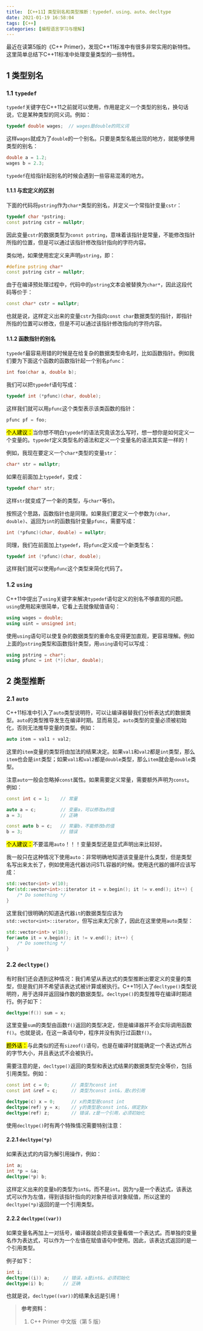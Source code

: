 ```yaml
---
title: 【C++11】类型别名和类型推断：typedef、using、auto、decltype
date: 2021-01-19 16:58:04
tags: [C++]
categories: [编程语言学习与理解]
---
```


最近在读第5版的《C++ Primer》，发现C++11标准中有很多非常实用的新特性。这里简单总结下C++11标准中处理变量类型的一些特性。

## 1 类型别名

### 1.1 `typedef`

`typedef`关键字在C++11之前就可以使用，作用是定义一个类型的别名，换句话说，它是某种类型的同义词。例如：

```cpp
typedef double wages;  // wages是double的同义词
```

这样`wages`就成为了`double`的一个别名。只要是类型名能出现的地方，就能够使用类型的别名：

```cpp
double a = 1.2;
wages b = 2.3;
```

`typedef`在给指针起别名的时候会遇到一些容易混淆的地方。

#### 1.1.1 与宏定义的区别

下面的代码将`pstring`作为`char*`类型的别名，并定义一个常指针变量`cstr`：

```cpp
typedef char *pstring;
const pstring cstr = nullptr;
```

因此变量`cstr`的数据类型为`const pstring`，意味着该指针是常量，不能修改指针所指的位置，但是可以通过该指针修改指针指向的字符内容。

类似地，如果使用宏定义来声明`pstring`，即：

```cpp
#define pstring char*
const pstring cstr = nullptr;
```

由于在编译预处理过程中，代码中的`pstring`文本会被替换为`char*`，因此这段代码等价于：

```cpp
const char* cstr = nullptr;
```

也就是说，这样定义出来的变量`cstr`为指向`const char`数据类型的指针，即指针所指的位置可以修改，但是不可以通过该指针修改指向的字符内容。

#### 1.1.2 函数指针的别名

`typedef`最容易用错的时候是在给复杂的数据类型命名时，比如函数指针。例如我们要为下面这个函数的函数指针起一个别名`pfunc`：

<!--More-->

```cpp
int foo(char a, double b);
```

我们可以把`typedef`语句写成：

```cpp
typedef int (*pfunc)(char, double);
```

这样我们就可以用`pfunc`这个类型表示该类函数的指针：

```cpp
pfunc pf = foo;
```

<mark>个人建议：</mark>当你想不明白`typedef`的语法究竟该怎么写时，想一想你是如何定义一个变量的。`typedef`定义类型名的语法和定义一个变量名的语法其实是一样的！

例如，我现在要定义一个`char*`类型的变量`str`：

```cpp
char* str = nullptr;
```

如果在前面加上`typedef`，变成：

```cpp
typedef char* str;
```

这样`str`就变成了一个新的类型，与`char*`等价。

按照这个思路，函数指针也是同理。如果我们要定义一个参数为`(char, double)`、返回为`int`的函数指针变量`pfunc`，需要写成：

```cpp
int (*pfunc)(char, double) = nullptr;
```

同理，我们在前面加上`typedef`，将`pfunc`定义成一个新类型名：

```cpp
typedef int (*pfunc)(char, double);
```

这样我们就可以使用`pfunc`这个类型来简化代码了。

### 1.2 `using`

C++11中提出了`using`关键字来解决`typedef`语句定义的别名不够直观的问题。`using`使用起来很简单，它看上去就像赋值语句：

```cpp
using wages = double;
using uint = unsigned int;
```

使用`using`语句可以使复杂的数据类型的重命名变得更加直观，更容易理解。例如上面的`pstring`类型和函数指针类型，用`using`语句可以写成：

```cpp
using pstring = char*;
using pfunc = int (*)(char, double);
```

## 2 类型推断

### 2.1 `auto`

C++11标准中引入了`auto`类型说明符，可以让编译器替我们分析表达式的数据类型。`auto`的类型推导发生在编译时期。显而易见，`auto`类型的变量必须被初始化，否则无法推导变量的类型。例如：

```cpp
auto item = val1 + val2;
```

这里的`item`变量的类型将由加法的结果决定。如果`val1`和`val2`都是`int`类型，那么`item`也会是`int`类型；如果`val1`和`val2`都是`double`类型，那么`item`就会是`double`类型。

注意`auto`一般会忽略掉`const`属性。如果需要定义常量，需要额外声明为`const`。例如：

```cpp
const int c = 1;    // 常量

auto a = c;         // 变量a，可以修改a的值
a = 3;              // 正确

const auto b = c;   // 常量b，不能修改b的值
b = 3;              // 错误
```

<mark>个人建议：</mark>不要滥用`auto`！！！变量类型还是显式声明出来比较好。

我一般只在这种情况下使用`auto`：非常明确地知道该变量是什么类型，但是类型名写出来太长了，例如使用迭代器访问STL容器的时候。使用迭代器的循环应该写成：

```cpp
std::vector<int> v(10);
for(std::vector<int>::iterator it = v.begin(); it != v.end(); it++) {
    /* Do something */
}
```

这里我们很明确的知道迭代器`it`的数据类型应该为`std::vector<int>::iterator`，但写出来太冗余了，因此在这里使用`auto`类型：

```cpp
std::vector<int> v(10);
for(auto it = v.begin(); it != v.end(); it++) {
    /* Do something */
}
```

### 2.2 `decltype()`

有时我们还会遇到这种情况：我们希望从表达式的类型推断出要定义的变量的类型，但是我们并不希望该表达式被计算或被执行。C++11引入了`decltype()`类型说明符，用于选择并返回操作数的数据类型。`decltype()`的类型推导在编译时期进行。例子如下：

```cpp
decltype(f()) sum = x;
```

这里变量`sum`的类型由函数`f()`返回的类型决定，但是编译器并不会实际调用函数`f()`。也就是说，在这一条语句中，程序并没有执行过函数`f()`。

<mark>题外话：</mark>与此类似的还有`sizeof()`语句，也是在编译时就能确定一个表达式所占的字节大小，并且表达式不会被执行。

需要注意的是，`decltype()`返回的类型和表达式结果的数据类型完全等价，包括引用类型。例如：

```cpp
const int c = 0;        // 类型为const int
const int &ref = c;     // 类型为const int&，是c的引用

decltype(c) x = 0;      // x的类型是const int
decltype(ref) y = x;    // y的类型是const int&，绑定到x
decltype(ref) z;        // 错误，z是一个引用，必须初始化
```

使用`decltype()`时有两个特殊情况需要特别注意：

#### 2.2.1 `decltype(*p)`

如果表达式的内容为解引用操作，例如：

```cpp
int a;
int *p = &a;
decltype(*p) b;
```

这样定义出来的变量`b`的类型为`int&`，而不是`int`。因为`*p`是一个表达式，该表达式可以作为左值，得到该指针指向的对象并给该对象赋值，所以这里的`decltype(*p)`返回的是一个引用类型。

#### 2.2.2 `decltype((var))`

如果变量名再加上一对括号，编译器就会把该变量看做一个表达式。而单独的变量名作为表达式，可以作为一个左值在赋值语句中使用。因此，该表达式返回的是一个引用类型。

例子如下：

```cpp
int i;
decltype((i)) a;     // 错误，a是int&，必须初始化
decltype(i) b;       // 正确
```

也就是说，`decltype((var))`的结果永远是引用！



> **参考资料：**
>
> 1. C++ Primer 中文版（第 5 版）